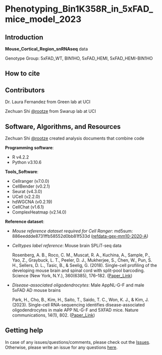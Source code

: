 # Phenotyping_Bin1K358R_in_5xFAD_mice_model_2023


Introduction
------------

**Mouse_Cortical_Region_snRNAseq** data

Genotype Group: 5xFAD_WT, BIN1HO, 5xFAD_HEMI, 5xFAD_HEMI-BIN1HO



How to cite
------------




Contributors
------------

Dr. Laura Fernandez from Green lab at UCI

Zechuan Shi [@rootze](https://github.com/rootze) from Swarup lab at UCI



Software, Algorithms, and Resources
------------

Zechuan Shi [@rootze](https://github.com/rootze) created analysis documents that combine code

**Programming software**:
- R v4.2.2
- Python v3.10.6

**Tools_Software**:
- Cellranger (v7.0.0)
- CellBender (v0.2.1)
- Seurat (v4.3.0)
- UCell (v2.2.0)
- hdWGCNA (v0.2.19)
- CellChat (v1.6.1)
- ComplexHeatmap (v2.14.0)


**Reference dataset**:

- *Mouse reference dataset required for Cell Ranger*: md5sum: 886eeddde8731ffb58552d0bb81f533d ([refdata-gex-mm10-2020-A](https://support.10xgenomics.com/single-cell-gene-expression/software/downloads/latest))

- *Celltypes label reference*: Mouse brain SPLiT-seq data

  Rosenberg, A. B., Roco, C. M., Muscat, R. A., Kuchina, A., Sample, P., Yao, Z., Graybuck, L. T., Peeler, D. J., Mukherjee, S., Chen, W., Pun, S. H., Sellers, D. L., Tasic, B., & Seelig, G. (2018). Single-cell profiling of the developing mouse brain and spinal cord with split-pool barcoding. Science (New York, N.Y.), 360(6385), 176–182. ([Paper_Link](https://doi.org/10.1126/science.aam8999))

- *Disease-associated oligodendrocytes*: Male AppNL-G-F and male 5xFAD AD mouse brains

  Park, H., Cho, B., Kim, H., Saito, T., Saido, T. C., Won, K. J., & Kim, J. (2023). Single-cell RNA-sequencing identifies disease-associated oligodendrocytes in male APP NL-G-F and 5XFAD mice. Nature communications, 14(1), 802. ([Paper_Link](https://doi.org/10.1038/s41467-023-36519-8))


Getting help
------------
In case of any issues/questions/comments, please check out the [Issues](https://github.com/swaruplabUCI/Phenotyping_Bin1K358R_in_5xFAD_mice_model_2023/issues). Otherwise, please write an issue for any questions [here](https://github.com/swaruplabUCI/Phenotyping_Bin1K358R_in_5xFAD_mice_model_2023/issues).

